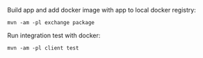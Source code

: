 Build app and add docker image with app to local docker registry:

```mvn -am -pl exchange package```

Run integration test with docker:

```mvn -am -pl client test```